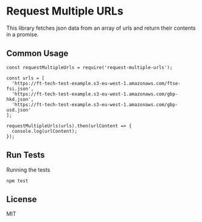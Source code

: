 # Request Multiple URLs
This library fetches json data from an array of urls and return their contents in a promise.

## Common Usage
```
const requestMultipleUrls = require('request-multiple-urls');

const urls = [
  'https://ft-tech-test-example.s3-eu-west-1.amazonaws.com/ftse-fsi.json',
  'https://ft-tech-test-example.s3-eu-west-1.amazonaws.com/gbp-hkd.json',
  'https://ft-tech-test-example.s3-eu-west-1.amazonaws.com/gbp-usd.json'
];

requestMultipleUrls(urls).then(urlContent => {
  console.log(urlContent);
});
```

## Run Tests
Running the tests
```
npm test
```

## License
MIT
